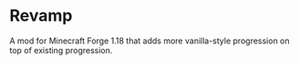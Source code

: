 # Revamp

A mod for Minecraft Forge 1.18 that adds more vanilla-style progression on top of existing progression.
